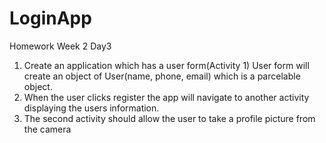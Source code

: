 # LoginApp
 
Homework Week 2 Day3
1. Create an application which has a user form(Activity 1)
User form will create an object of User(name, phone, email) which is a parcelable object. 
2. When the user clicks register the app will navigate to another activity displaying the users information.
3. The second activity should allow the user to take a profile picture from the camera
